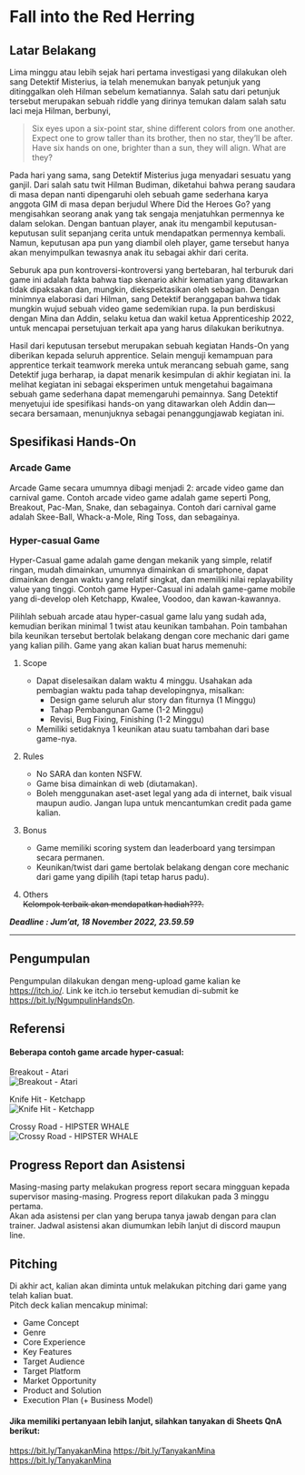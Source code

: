 # Fall into the Red Herring
## Latar Belakang
Lima minggu atau lebih sejak hari pertama investigasi yang dilakukan oleh sang Detektif Misterius, ia telah menemukan banyak petunjuk yang ditinggalkan oleh Hilman sebelum kematiannya. Salah satu dari petunjuk tersebut merupakan sebuah riddle yang dirinya temukan dalam salah satu laci meja Hilman, berbunyi,

>Six eyes upon a six-point star, shine different colors from one another. Expect one to grow taller than its brother, then no star, they’ll be after. Have six hands on one, brighter than a sun, they will align. What are they?

Pada hari yang sama, sang Detektif Misterius juga menyadari sesuatu yang ganjil. Dari salah satu twit Hilman Budiman, diketahui bahwa perang saudara di masa depan nanti dipengaruhi oleh sebuah game sederhana karya anggota GIM di masa depan berjudul Where Did the Heroes Go? yang mengisahkan seorang anak yang tak sengaja menjatuhkan permennya ke dalam selokan. Dengan bantuan player, anak itu mengambil keputusan-keputusan sulit sepanjang cerita untuk mendapatkan permennya kembali. Namun, keputusan apa pun yang diambil oleh player, game tersebut hanya akan menyimpulkan tewasnya anak itu sebagai akhir dari cerita.  

Seburuk apa pun kontroversi-kontroversi yang bertebaran, hal terburuk dari game ini adalah fakta bahwa tiap skenario akhir kematian yang ditawarkan tidak dipaksakan dan, mungkin, diekspektasikan oleh sebagian. Dengan minimnya elaborasi dari Hilman, sang Detektif beranggapan bahwa tidak mungkin wujud sebuah video game sedemikian rupa. Ia pun berdiskusi dengan Mina dan Addin, selaku ketua dan wakil ketua Apprenticeship 2022, untuk mencapai persetujuan terkait apa yang harus dilakukan berikutnya. 

Hasil dari keputusan tersebut merupakan sebuah kegiatan Hands-On yang diberikan kepada seluruh apprentice. Selain menguji kemampuan para apprentice terkait teamwork mereka untuk merancang sebuah game, sang Detektif juga berharap, ia dapat menarik kesimpulan di akhir kegiatan ini. Ia melihat kegiatan ini sebagai eksperimen untuk mengetahui bagaimana sebuah game sederhana dapat memengaruhi pemainnya. Sang Detektif menyetujui ide spesifikasi hands-on yang ditawarkan oleh Addin dan—secara bersamaan, menunjuknya sebagai penanggungjawab kegiatan ini.  

## Spesifikasi Hands-On
### Arcade Game
Arcade Game secara umumnya dibagi menjadi 2: arcade video game dan carnival game. Contoh arcade video game adalah game seperti Pong, Breakout, Pac-Man, Snake, dan sebagainya. Contoh dari carnival game adalah Skee-Ball, Whack-a-Mole, Ring Toss, dan sebagainya.

### Hyper-casual Game
Hyper-Casual game adalah game dengan mekanik yang simple, relatif ringan, mudah dimainkan, umumnya dimainkan di smartphone, dapat dimainkan dengan waktu yang relatif singkat, dan memiliki nilai replayability value yang tinggi. Contoh game Hyper-Casual ini adalah game-game mobile yang di-develop oleh Ketchapp, Kwalee, Voodoo, dan kawan-kawannya. 

Pilihlah sebuah arcade atau hyper-casual game lalu yang sudah ada, kemudian berikan minimal 1 twist atau keunikan tambahan. Poin tambahan bila keunikan tersebut bertolak belakang dengan core mechanic dari game yang kalian pilih. Game yang akan kalian buat harus memenuhi:
1. Scope  
   - Dapat diselesaikan dalam waktu 4 minggu. Usahakan ada pembagian waktu pada tahap developingnya, misalkan:  
     - Design game seluruh alur story dan fiturnya (1 Minggu)  
     - Tahap Pembangunan Game (1-2 Minggu)
     - Revisi, Bug Fixing, Finishing (1-2 Minggu)
   - Memiliki setidaknya 1 keunikan atau suatu tambahan dari base game-nya.

2. Rules
    - No SARA dan konten NSFW.
    - Game bisa dimainkan di web (diutamakan).
    - Boleh menggunakan aset-aset legal yang ada di internet, baik visual maupun audio.  Jangan lupa untuk mencantumkan credit pada game kalian.

3. Bonus
    - Game memiliki scoring system dan leaderboard yang tersimpan secara permanen.
    - Keunikan/twist dari game bertolak belakang dengan core mechanic dari game yang dipilih (tapi tetap harus padu). 

4. Others  
~~Kelompok terbaik akan mendapatkan hadiah???.~~


***Deadline : Jum’at, 18 November 2022,  23.59.59***

---
## Pengumpulan
Pengumpulan dilakukan dengan meng-upload game kalian ke https://itch.io/. Link ke itch.io tersebut kemudian di-submit ke https://bit.ly/NgumpulinHandsOn.
  
## Referensi
#### Beberapa contoh game arcade hyper-casual:

Breakout - Atari  
![Breakout - Atari](https://elgoog.im/breakout/img/9.jpg)  

Knife Hit - Ketchapp  
![Knife Hit - Ketchapp](https://play-lh.googleusercontent.com/ZsLiqwJnQIdxk07aCZIiie-ajm3vrg-Nlo8K9DEd-dpYeqNMAM0gYlSF-A0ffYxjdCI=w526-h296-rw)  

Crossy Road - HIPSTER WHALE  
![Crossy Road - HIPSTER WHALE](https://i.redd.it/xxy493ymj6661.png)

## Progress Report dan Asistensi
Masing-masing party melakukan progress report secara mingguan kepada supervisor masing-masing. Progress report dilakukan pada 3 minggu pertama.  
Akan ada asistensi per clan yang berupa tanya jawab dengan para clan trainer. Jadwal asistensi akan diumumkan lebih lanjut di discord maupun line.  

## Pitching
Di akhir act, kalian akan diminta untuk melakukan pitching dari game yang telah kalian buat.  
Pitch deck kalian mencakup minimal:  
- Game Concept
- Genre
- Core Experience
- Key Features
- Target Audience
- Target Platform
- Market Opportunity
- Product and Solution
- Execution Plan (+ Business Model)

#### Jika memiliki pertanyaan lebih lanjut, silahkan tanyakan di Sheets QnA berikut:
https://bit.ly/TanyakanMina
https://bit.ly/TanyakanMina
https://bit.ly/TanyakanMina
